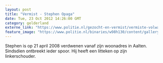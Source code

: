 ```yaml
---
layout: post
title: "Vermist - Stephen Opaga"
date: Tue, 23 Oct 2012 14:26:00 GMT
category: gelderland
externe_link: "https://www.politie.nl/gezocht-en-vermist/vermiste-volwassenen/2008/april/02-stephen-opaga.html"
feature_image: "https://www.politie.nl/binaries/w98h130/content/gallery/politie/vermist/vermiste-volwassenen/2008/april/stephen-opaga.jpg"
---
```


Stephen is op 21 april 2008 verdwenen vanaf zijn woonadres in Aalten. Sindsdien ontbreekt ieder spoor. Hij heeft een litteken op zijn linkerschouder.
